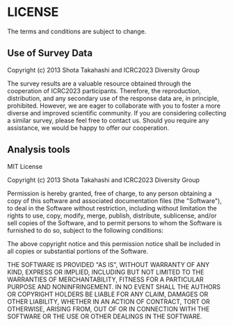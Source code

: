 # LICENSE

The terms and conditions are subject to change.

## Use of Survey Data

Copyright (c) 2013 Shota Takahashi and ICRC2023 Diversity Group

The survey results are a valuable resource obtained through the cooperation of ICRC2023 participants.
Therefore, the reproduction, distribution, and any secondary use of the response data are, in principle, prohibited.
However, we are eager to collaborate with you to foster a more diverse and improved scientific community.
If you are considering collecting a similar survey, please feel free to contact us.
Should you require any assistance, we would be happy to offer our cooperation.

## Analysis tools

MIT License

Copyright (c) 2013 Shota Takahashi and ICRC2023 Diversity Group

Permission is hereby granted, free of charge, to any person obtaining a copy
of this software and associated documentation files (the "Software"), to deal
in the Software without restriction, including without limitation the rights
to use, copy, modify, merge, publish, distribute, sublicense, and/or sell
copies of the Software, and to permit persons to whom the Software is
furnished to do so, subject to the following conditions:

The above copyright notice and this permission notice shall be included in all
copies or substantial portions of the Software.

THE SOFTWARE IS PROVIDED "AS IS", WITHOUT WARRANTY OF ANY KIND, EXPRESS OR
IMPLIED, INCLUDING BUT NOT LIMITED TO THE WARRANTIES OF MERCHANTABILITY,
FITNESS FOR A PARTICULAR PURPOSE AND NONINFRINGEMENT. IN NO EVENT SHALL THE
AUTHORS OR COPYRIGHT HOLDERS BE LIABLE FOR ANY CLAIM, DAMAGES OR OTHER
LIABILITY, WHETHER IN AN ACTION OF CONTRACT, TORT OR OTHERWISE, ARISING FROM,
OUT OF OR IN CONNECTION WITH THE SOFTWARE OR THE USE OR OTHER DEALINGS IN THE
SOFTWARE.